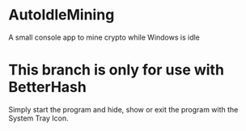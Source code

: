 # AutoIdleMining

A small console app to mine crypto while Windows is idle

# This branch is only for use with BetterHash

Simply start the program and hide, show or exit the program with the System Tray Icon.
